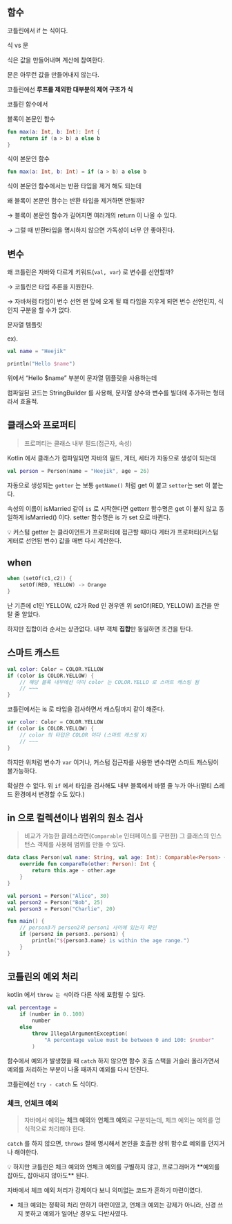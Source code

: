 ## 함수

코틀린에서 if 는 식이다.

식 vs 문

식은 값을 만들어내며 계산에 참여한다.

문은 아무런 값을 만들어내지 않는다.

코틀린에선 **루프를 제외한 대부분의 제어 구조가 식**

코틀린 함수에서

블록이 본문인 함수

```kotlin
fun max(a: Int, b: Int): Int {
    return if (a > b) a else b
}
```

식이 본문인 함수

```kotlin
fun max(a: Int, b: Int) = if (a > b) a else b
```

식이 본문인 함수에서는 반환 타입을 제거 해도 되는데

왜 블록이 본문인 함수는 반환 타입을 제거하면 안될까?

→ 블록이 본문인 함수가 길어지면 여러개의 return 이 나올 수 있다.

→ 그럴 때 반환타입을 명시하지 않으면 가독성이 너무 안 좋아진다.

## 변수

왜 코틀린은 자바와 다르게 키워드(`val, var`) 로 변수를 선언할까?

→ 코틀린은 타입 추론을 지원한다.

→ 자바처럼 타입이 변수 선언 맨 앞에 오게 될 떄 타입을 지우게 되면 변수 선언인지, 식인지 구분을 할 수가 없다.

문자열 템플릿

ex).

```kotlin
val name = "Heejik"

println("Hello $name")
```

위에서 “Hello $name” 부분이 문자열 템플릿을 사용하는데

컴파일된 코드는 StringBuilder 를 사용해, 문자열 상수와 변수를 빌더에 추가하는 형태라서 효율적.

## 클래스와 프로퍼티

> 프로퍼티는 클래스 내부 필드(접근자, 속성)
>

Kotlin 에서 클래스가 컴파일되면 자바의 필드, 게터, 세터가 자동으로 생성이 되는데

```kotlin
val person = Person(name = "Heejik", age = 26)
```

자동으로 생성되는 `getter` 는 보통 `getName()` 처럼 get 이 붙고 `setter`는 set 이 붙는다.

속성의 이름이 isMarried 같이 `is` 로 시작한다면 getterr 함수명은 get 이 붙지 않고 동일하게 isMarried() 이다. setter 함수명은 is 가 set 으로 바뀐다.

<aside>
💡 커스텀 getter 는 클라이언트가 프로퍼티에 접근할 때마다 게터가 프로퍼티(커스텀 게터로 선언된 변수) 값을 매번 다시 계산한다.

</aside>

## when

```kotlin
when (setOf(c1,c2)) {
	setOf(RED, YELLOW) -> Orange
}
```

난 기존에  c1인 YELLOW, c2가 Red 인 경우엔 위 setOf(RED, YELLOW) 조건을 안 탈 줄 알았다.

하지만 집합이라 순서는 상관없다. 내부 객체 **집합**만 동일하면 조건을 탄다.

## 스마트 캐스트

```kotlin
val color: Color = COLOR.YELLOW 
if (color is COLOR.YELLOW) {
	// 해당 블록 내부에선 이미 color 는 COLOR.YELLO 로 스마트 캐스팅 됨 
	// ~~~
}
```

코틀린에서는 is 로 타입을 검사하면서 캐스팅까지 같이 해준다.

```kotlin
var color: Color = COLOR.YELLOW 
if (color is COLOR.YELLOW) {
	// color 의 타입은 COLOR 이다 (스마트 캐스팅 X) 
	// ~~~
}
```

하지만 위처럼 변수가 `var` 이거나, 커스텀 접근자를 사용한 변수라면 스마트 캐스팅이 불가능하다.

확실한 수 없다. 위 `if` 에서 타입을 검사해도 내부 블록에서 바뀔 줄 누가 아나(멀티 스레드 환경에서 변경할 수도 있다.)

## in 으로 컬렉션이나 범위의 원소 검사

> 비교가 가능한 클래스라면(`Comparable` 인터페이스를 구현한) 그 클래스의 인스턴스 객체를 사용해 범위를 만들 수 있다.
>

```kotlin
data class Person(val name: String, val age: Int): Comparable<Person> {
    override fun compareTo(other: Person): Int {
        return this.age - other.age
    }
}

val person1 = Person("Alice", 30)
val person2 = Person("Bob", 25)
val person3 = Person("Charlie", 20)

fun main() {
    // person3가 person2와 person1 사이에 있는지 확인
    if (person2 in person3..person1) {
        println("${person3.name} is within the age range.")
    }
}
```

## 코틀린의 예외 처리

kotlin 에서 `throw 는 식`이라 다른 식에 포함될 수 있다.

```kotlin
val percentage = 
	if (number in 0..100) 
		number
	else 
		throw IllegalArgumentException(
			"A percentage value must be between 0 and 100: $number"
		)
```

함수에서 예외가 발생했을 때 `catch` 하지 않으면 함수 호출 스택을 거슬러 올라가면서 예외를 처리하는 부분이 나올 때까지 예외를 다시 던진다.

코틀린에선 `try - catch` 도 식이다.

### 체크, 언체크 예외

> 자바에서 예외는 **체크 예외**와 **언체크 예외**로 구분되는데, 체크 예외는 예외를 명식적으로 처리해야 한다.
>

`catch` 를 하지 않으면, `throws` 절에 명시해서 본인을 호출한 상위 함수로 예외를 던지거나 해야한다.

<aside>
💡 하지만 코틀린은 체크 예외와 언체크 예외를 구별하지 않고, 프로그래머가 **예외를 잡아도, 잡아내지 않아도** 된다.

</aside>

자바에서 체크 예외 처리가 강제이다 보니 의미없는 코드가 흔하기 마련이였다.

- 체크 예외는 정확히 처리 안하기 마련이였고, 언체크 예외는 강제가 아니라, 신경 쓰지 못하고 예외가 일어난 경우도 다반사였다.